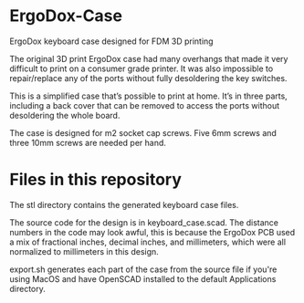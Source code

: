 # ErgoDox-Case
ErgoDox keyboard case designed for FDM 3D printing

The original 3D print ErgoDox case had many overhangs that made it very difficult to print on a consumer grade printer. It was also impossible to repair/replace any of the ports without fully desoldering the key switches.

This is a simplified case that’s possible to print at home. It’s in three parts, including a back cover that can be removed to access the ports without desoldering the whole board.

The case is designed for m2 socket cap screws. Five 6mm screws and three 10mm screws are needed per hand.

# Files in this repository
The stl directory contains the generated keyboard case files.

The source code for the design is in keyboard_case.scad. The distance numbers in the code may look awful, this is because the ErgoDox PCB used a mix of fractional inches, decimal inches, and millimeters, which were all normalized to millimeters in this design.

export.sh generates each part of the case from the source file if you're using MacOS and have OpenSCAD installed to the default Applications directory.
